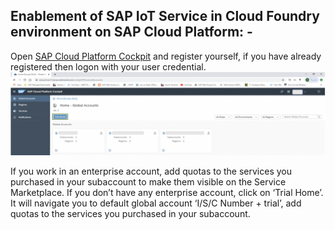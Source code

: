 ## Enablement of SAP IoT Service in Cloud Foundry environment on SAP Cloud Platform: -

Open [SAP Cloud Platform Cockpit](https://account.hana.ondemand.com/) and register yourself, if you have already registered then logon with your user credential. 
![Screenshot](images/Image1.png)

If you work in an enterprise account, add quotas to the services you purchased in your subaccount to make them visible on the Service Marketplace. If you don’t have any enterprise account, click on ‘Trial Home’. It will navigate you to default global account ‘I/S/C Number + trial’, add quotas to the services you purchased in your subaccount.
